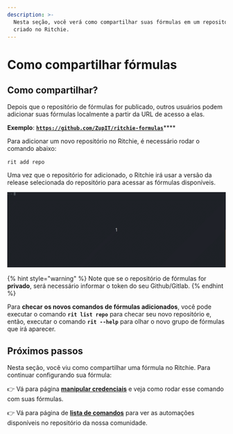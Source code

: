 ```yaml
---
description: >-
  Nesta seção, você verá como compartilhar suas fórmulas em um repositório já
  criado no Ritchie.
---
```


# Como compartilhar fórmulas

## Como compartilhar?

Depois que o repositório de fórmulas for publicado, outros usuários podem adicionar suas fórmulas localmente a partir da URL de acesso a elas. 

**Exemplo**: [**`https://github.com/ZupIT/ritchie-formulas`**](https://github.com/ZupIT/ritchie-formulas)\*\*\*\*

Para adicionar um novo repositório no Ritchie, é necessário rodar o comando abaixo: 

```text
rit add repo
```

Uma vez que o repositório for adicionado, o Ritchie irá  usar a versão da release selecionada do repositório para acessar as fórmulas disponíveis.

![rit add repo command demonstration](../.gitbook/assets/rit-add-repo-3.gif)

{% hint style="warning" %}
Note que se o repositório de fórmulas for **privado**, será necessário informar o token do seu Github/Gitlab. 
{% endhint %}

Para **checar** **os novos comandos de fórmulas adicionados**, você pode executar o comando **`rit list repo`** para checar seu novo repositório e, então, executar o comando **`rit --help`** para olhar o novo grupo de fórmulas que irá aparecer.

## Próximos passos 

Nesta seção, você viu como compartilhar uma fórmula no Ritchie. Para continuar configurando sua fórmula:

👉 Vá para página [**manipular credenciais**](lista-de-comandos.md) e veja como rodar esse comando com suas fórmulas.

👉 Vá para página de [**lista de comandos**](../developer/lista-de-comandos-1.md) para ver as automações disponíveis no repositório da nossa comunidade. 


